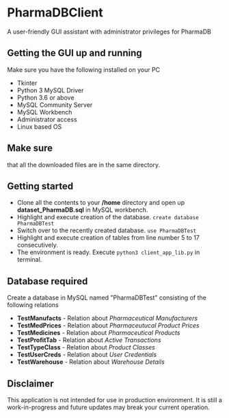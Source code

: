 # PharmaDBClient
A user-friendly GUI assistant with administrator privileges for PharmaDB

## Getting the GUI up and running
Make sure you have the following installed on your PC
* Tkinter
* Python 3 MySQL Driver
* Python 3.6 or above
* MySQL Community Server
* MySQL Workbench
* Administrator access
* Linux based OS

## Make sure
that all the downloaded files are in the same directory.

## Getting started
* Clone all the contents to your **/home** directory and open up **dataset_PharmaDB.sql** in MySQL workbench.
* Highlight and execute creation of the database. ```create database PharmaDBTest```
* Switch over to the recently created database. ```use PharmaDBTest```
* Highlight and execute creation of tables from line number 5 to 17 consecutively.
* The environment is ready. Execute ```python3 client_app_lib.py``` in terminal.


## Database required
Create a database in MySQL named "PharmaDBTest" consisting of the following relations
* **TestManufacts** - Relation about *Pharmaceutical Manufacturers*
* **TestMedPrices** - Relation about *Pharmaceutucal Product Prices*
* **TestMedicines** - Relation about *Pharmaceutical Products*
* **TestProfitTab** - Relation about *Active Transactions*
* **TestTypeClass** - Relation about *Product Classes*
* **TestUserCreds** - Relation about *User Credentials*
* **TestWarehouse** - Relation about *Warehouse Details*

## Disclaimer
This application is not intended for use in production environment. It is still a work-in-progress and future updates may break your current operation. 
